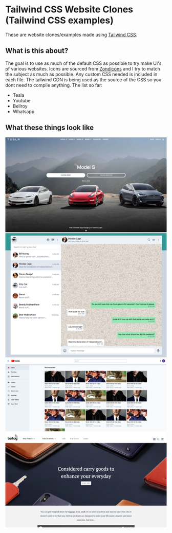 # Tailwind CSS Website Clones (Tailwind CSS examples)
These are website clones/examples made using [Tailwind CSS](tailwindcss.com). 
## What is this about?
The goal is to use as much of the default CSS as possible to try make UI's pf various websites. Icons are sourced from [Zondicons](zondicons.com) and I try to match the subject as much as possible. Any custom CSS needed is included in each file. The tailwind CDN is being used as the source of the CSS so you dont need to compile anything.
The list so far: 
* Tesla
* Youtube
* Bellroy
* Whatsapp

## What these things look like
![Tesla Screenshot](screenshots/tesla.png)
![Whatsapp Screenshot](screenshots/whatsapp.png)
![YouTube Screenshot](screenshots/youtube.png)
![Bellroy Screenshot](screenshots/bellroy.png)